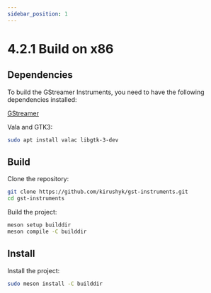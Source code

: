```yaml
---
sidebar_position: 1
---
```

# 4.2.1 Build on x86

## Dependencies

To build the GStreamer Instruments, you need to have the following dependencies installed:

[GStreamer](../../moil-gstreamer/build-on-x86.md#311-dependencies)

Vala and GTK3:

```bash
sudo apt install valac libgtk-3-dev
```

## Build

Clone the repository:

```bash
git clone https://github.com/kirushyk/gst-instruments.git
cd gst-instruments
```

Build the project:

```bash
meson setup builddir
meson compile -C builddir
```

## Install

Install the project:

```bash
sudo meson install -C builddir
```
